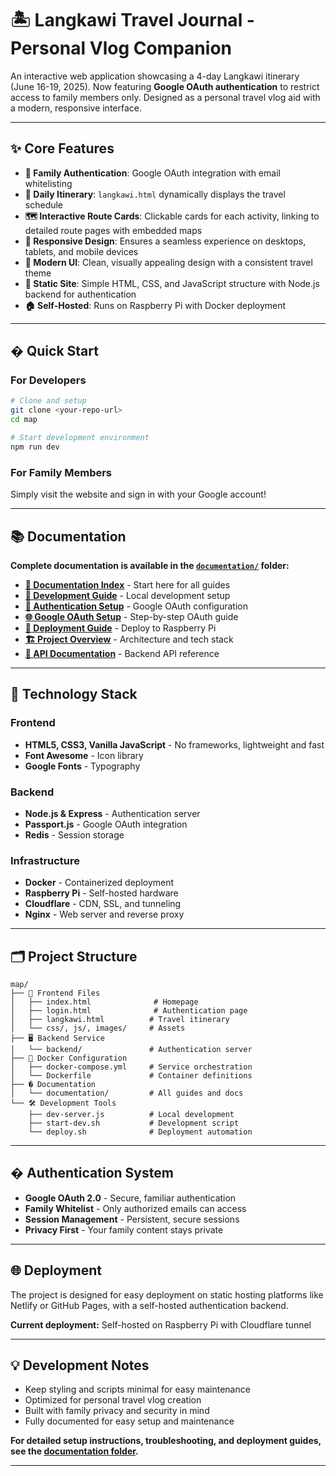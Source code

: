# 🏝️ Langkawi Travel Journal - Personal Vlog Companion

An interactive web application showcasing a 4-day Langkawi itinerary (June 16-19, 2025). Now featuring **Google OAuth authentication** to restrict access to family members only. Designed as a personal travel vlog aid with a modern, responsive interface.

---

## ✨ Core Features

*   **🔐 Family Authentication**: Google OAuth integration with email whitelisting
*   **📅 Daily Itinerary**: `langkawi.html` dynamically displays the travel schedule
*   **🗺️ Interactive Route Cards**: Clickable cards for each activity, linking to detailed route pages with embedded maps
*   **📱 Responsive Design**: Ensures a seamless experience on desktops, tablets, and mobile devices
*   **🎨 Modern UI**: Clean, visually appealing design with a consistent travel theme
*   **📄 Static Site**: Simple HTML, CSS, and JavaScript structure with Node.js backend for authentication
*   **🏠 Self-Hosted**: Runs on Raspberry Pi with Docker deployment

---

## � Quick Start

### For Developers

```bash
# Clone and setup
git clone <your-repo-url>
cd map

# Start development environment
npm run dev
```

### For Family Members
Simply visit the website and sign in with your Google account!

---

## 📚 Documentation

**Complete documentation is available in the [`documentation/`](./documentation/) folder:**

- **[📖 Documentation Index](./documentation/README.md)** - Start here for all guides
- **[🚀 Development Guide](./documentation/DEV_GUIDE.md)** - Local development setup
- **[🔐 Authentication Setup](./documentation/AUTHENTICATION_SETUP.md)** - Google OAuth configuration
- **[🌐 Google OAuth Setup](./documentation/GOOGLE_OAUTH_SETUP.md)** - Step-by-step OAuth guide
- **[🚢 Deployment Guide](./documentation/DEPLOYMENT_GUIDE.md)** - Deploy to Raspberry Pi
- **[🏗️ Project Overview](./documentation/PROJECT_OVERVIEW.md)** - Architecture and tech stack
- **[🔌 API Documentation](./documentation/API_DOCUMENTATION.md)** - Backend API reference

---

## 🔧 Technology Stack

### Frontend
- **HTML5, CSS3, Vanilla JavaScript** - No frameworks, lightweight and fast
- **Font Awesome** - Icon library
- **Google Fonts** - Typography

### Backend
- **Node.js & Express** - Authentication server
- **Passport.js** - Google OAuth integration
- **Redis** - Session storage

### Infrastructure
- **Docker** - Containerized deployment
- **Raspberry Pi** - Self-hosted hardware
- **Cloudflare** - CDN, SSL, and tunneling
- **Nginx** - Web server and reverse proxy

---

## 🗂️ Project Structure

```
map/
├── 📄 Frontend Files
│   ├── index.html              # Homepage
│   ├── login.html              # Authentication page
│   ├── langkawi.html          # Travel itinerary
│   └── css/, js/, images/     # Assets
├── 🖥️ Backend Service
│   └── backend/               # Authentication server
├── 🐳 Docker Configuration
│   ├── docker-compose.yml     # Service orchestration
│   └── Dockerfile             # Container definitions
├── � Documentation
│   └── documentation/         # All guides and docs
└── 🛠️ Development Tools
    ├── dev-server.js          # Local development
    ├── start-dev.sh           # Development script
    └── deploy.sh              # Deployment automation
```

---

## � Authentication System

- **Google OAuth 2.0** - Secure, familiar authentication
- **Family Whitelist** - Only authorized emails can access
- **Session Management** - Persistent, secure sessions
- **Privacy First** - Your family content stays private

---

## 🌐 Deployment

The project is designed for easy deployment on static hosting platforms like Netlify or GitHub Pages, with a self-hosted authentication backend.

**Current deployment:** Self-hosted on Raspberry Pi with Cloudflare tunnel

---

## 💡 Development Notes

- Keep styling and scripts minimal for easy maintenance
- Optimized for personal travel vlog creation
- Built with family privacy and security in mind
- Fully documented for easy setup and maintenance

**For detailed setup instructions, troubleshooting, and deployment guides, see the [documentation folder](./documentation/).**

---
